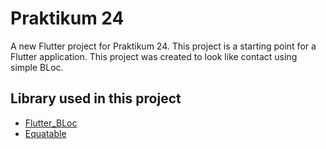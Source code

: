 # Praktikum 24

A new Flutter project for Praktikum 24. This project is a starting point for a Flutter application. This project was created to look like contact using simple BLoc.

## Library used in this project

- [Flutter_BLoc](https://pub.dev/packages/flutter_bloc)
- [Equatable](https://pub.dev/packages/equatable)

